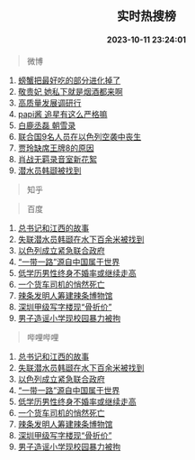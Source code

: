 <div align="center"><h2>实时热搜榜</h2><h4>2023-10-11 23:24:01</h4></div>

> 微博  

1. [螃蟹把最好吃的部分进化掉了](https://s.weibo.com/weibo?q=%E8%9E%83%E8%9F%B9%E6%8A%8A%E6%9C%80%E5%A5%BD%E5%90%83%E7%9A%84%E9%83%A8%E5%88%86%E8%BF%9B%E5%8C%96%E6%8E%89%E4%BA%86&t=31&band_rank=1&Refer=top)<br />
2. [敬贵妃 她私下就是烟酒都来啊](https://s.weibo.com/weibo?q=%E6%95%AC%E8%B4%B5%E5%A6%83%20%E5%A5%B9%E7%A7%81%E4%B8%8B%E5%B0%B1%E6%98%AF%E7%83%9F%E9%85%92%E9%83%BD%E6%9D%A5%E5%95%8A&t=31&band_rank=2&Refer=top)<br />
3. [高质量发展调研行](https://s.weibo.com/weibo?q=%23%E9%AB%98%E8%B4%A8%E9%87%8F%E5%8F%91%E5%B1%95%E8%B0%83%E7%A0%94%E8%A1%8C%23&t=31&band_rank=3&Refer=top)<br />
4. [papi酱 追星有这么严格嘛](https://s.weibo.com/weibo?q=papi%E9%85%B1%20%E8%BF%BD%E6%98%9F%E6%9C%89%E8%BF%99%E4%B9%88%E4%B8%A5%E6%A0%BC%E5%98%9B&t=31&band_rank=4&Refer=top)<br />
5. [白鹿丞磊 朝雪录](https://s.weibo.com/weibo?q=%E7%99%BD%E9%B9%BF%E4%B8%9E%E7%A3%8A%20%E6%9C%9D%E9%9B%AA%E5%BD%95&t=31&band_rank=5&Refer=top)<br />
6. [联合国9名人员在以色列空袭中丧生](https://s.weibo.com/weibo?q=%23%E8%81%94%E5%90%88%E5%9B%BD9%E5%90%8D%E4%BA%BA%E5%91%98%E5%9C%A8%E4%BB%A5%E8%89%B2%E5%88%97%E7%A9%BA%E8%A2%AD%E4%B8%AD%E4%B8%A7%E7%94%9F%23&t=31&band_rank=6&Refer=top)<br />
7. [贾玲缺席王牌8的原因](https://s.weibo.com/weibo?q=%23%E8%B4%BE%E7%8E%B2%E7%BC%BA%E5%B8%AD%E7%8E%8B%E7%89%8C8%E7%9A%84%E5%8E%9F%E5%9B%A0%23&t=31&band_rank=7&Refer=top)<br />
8. [肖战无羁录音室新花絮](https://s.weibo.com/weibo?q=%23%E8%82%96%E6%88%98%E6%97%A0%E7%BE%81%E5%BD%95%E9%9F%B3%E5%AE%A4%E6%96%B0%E8%8A%B1%E7%B5%AE%23&t=31&band_rank=8&Refer=top)<br />
9. [潜水员韩颋被找到](https://s.weibo.com/weibo?q=%23%E6%BD%9C%E6%B0%B4%E5%91%98%E9%9F%A9%E9%A2%8B%E8%A2%AB%E6%89%BE%E5%88%B0%23&t=31&band_rank=9&Refer=top)<br />

> 知乎  


> 百度  

1. [总书记和江西的故事](https://www.baidu.com/s?wd=%E6%80%BB%E4%B9%A6%E8%AE%B0%E5%92%8C%E6%B1%9F%E8%A5%BF%E7%9A%84%E6%95%85%E4%BA%8B&sa=fyb_news&rsv_dl=fyb_news)<br />
2. [失联潜水员韩颋在水下百余米被找到](https://www.baidu.com/s?wd=%E5%A4%B1%E8%81%94%E6%BD%9C%E6%B0%B4%E5%91%98%E9%9F%A9%E9%A2%8B%E5%9C%A8%E6%B0%B4%E4%B8%8B%E7%99%BE%E4%BD%99%E7%B1%B3%E8%A2%AB%E6%89%BE%E5%88%B0&sa=fyb_news&rsv_dl=fyb_news)<br />
3. [以色列成立紧急联合政府](https://www.baidu.com/s?wd=%E4%BB%A5%E8%89%B2%E5%88%97%E6%88%90%E7%AB%8B%E7%B4%A7%E6%80%A5%E8%81%94%E5%90%88%E6%94%BF%E5%BA%9C&sa=fyb_news&rsv_dl=fyb_news)<br />
4. [“一带一路”源自中国属于世界](https://www.baidu.com/s?wd=%E2%80%9C%E4%B8%80%E5%B8%A6%E4%B8%80%E8%B7%AF%E2%80%9D%E6%BA%90%E8%87%AA%E4%B8%AD%E5%9B%BD%E5%B1%9E%E4%BA%8E%E4%B8%96%E7%95%8C&sa=fyb_news&rsv_dl=fyb_news)<br />
5. [低学历男性终身不婚率或继续走高](https://www.baidu.com/s?wd=%E4%BD%8E%E5%AD%A6%E5%8E%86%E7%94%B7%E6%80%A7%E7%BB%88%E8%BA%AB%E4%B8%8D%E5%A9%9A%E7%8E%87%E6%88%96%E7%BB%A7%E7%BB%AD%E8%B5%B0%E9%AB%98&sa=fyb_news&rsv_dl=fyb_news)<br />
6. [一个货车司机的悄然死亡](https://www.baidu.com/s?wd=%E4%B8%80%E4%B8%AA%E8%B4%A7%E8%BD%A6%E5%8F%B8%E6%9C%BA%E7%9A%84%E6%82%84%E7%84%B6%E6%AD%BB%E4%BA%A1&sa=fyb_news&rsv_dl=fyb_news)<br />
7. [辣条发明人筹建辣条博物馆](https://www.baidu.com/s?wd=%E8%BE%A3%E6%9D%A1%E5%8F%91%E6%98%8E%E4%BA%BA%E7%AD%B9%E5%BB%BA%E8%BE%A3%E6%9D%A1%E5%8D%9A%E7%89%A9%E9%A6%86&sa=fyb_news&rsv_dl=fyb_news)<br />
8. [深圳甲级写字楼现“骨折价”](https://www.baidu.com/s?wd=%E6%B7%B1%E5%9C%B3%E7%94%B2%E7%BA%A7%E5%86%99%E5%AD%97%E6%A5%BC%E7%8E%B0%E2%80%9C%E9%AA%A8%E6%8A%98%E4%BB%B7%E2%80%9D&sa=fyb_news&rsv_dl=fyb_news)<br />
9. [男子造谣小学现校园暴力被拘](https://www.baidu.com/s?wd=%E7%94%B7%E5%AD%90%E9%80%A0%E8%B0%A3%E5%B0%8F%E5%AD%A6%E7%8E%B0%E6%A0%A1%E5%9B%AD%E6%9A%B4%E5%8A%9B%E8%A2%AB%E6%8B%98&sa=fyb_news&rsv_dl=fyb_news)<br />

> 哔哩哔哩  

1. [总书记和江西的故事](https://www.baidu.com/s?wd=%E6%80%BB%E4%B9%A6%E8%AE%B0%E5%92%8C%E6%B1%9F%E8%A5%BF%E7%9A%84%E6%95%85%E4%BA%8B&sa=fyb_news&rsv_dl=fyb_news)<br />
2. [失联潜水员韩颋在水下百余米被找到](https://www.baidu.com/s?wd=%E5%A4%B1%E8%81%94%E6%BD%9C%E6%B0%B4%E5%91%98%E9%9F%A9%E9%A2%8B%E5%9C%A8%E6%B0%B4%E4%B8%8B%E7%99%BE%E4%BD%99%E7%B1%B3%E8%A2%AB%E6%89%BE%E5%88%B0&sa=fyb_news&rsv_dl=fyb_news)<br />
3. [以色列成立紧急联合政府](https://www.baidu.com/s?wd=%E4%BB%A5%E8%89%B2%E5%88%97%E6%88%90%E7%AB%8B%E7%B4%A7%E6%80%A5%E8%81%94%E5%90%88%E6%94%BF%E5%BA%9C&sa=fyb_news&rsv_dl=fyb_news)<br />
4. [“一带一路”源自中国属于世界](https://www.baidu.com/s?wd=%E2%80%9C%E4%B8%80%E5%B8%A6%E4%B8%80%E8%B7%AF%E2%80%9D%E6%BA%90%E8%87%AA%E4%B8%AD%E5%9B%BD%E5%B1%9E%E4%BA%8E%E4%B8%96%E7%95%8C&sa=fyb_news&rsv_dl=fyb_news)<br />
5. [低学历男性终身不婚率或继续走高](https://www.baidu.com/s?wd=%E4%BD%8E%E5%AD%A6%E5%8E%86%E7%94%B7%E6%80%A7%E7%BB%88%E8%BA%AB%E4%B8%8D%E5%A9%9A%E7%8E%87%E6%88%96%E7%BB%A7%E7%BB%AD%E8%B5%B0%E9%AB%98&sa=fyb_news&rsv_dl=fyb_news)<br />
6. [一个货车司机的悄然死亡](https://www.baidu.com/s?wd=%E4%B8%80%E4%B8%AA%E8%B4%A7%E8%BD%A6%E5%8F%B8%E6%9C%BA%E7%9A%84%E6%82%84%E7%84%B6%E6%AD%BB%E4%BA%A1&sa=fyb_news&rsv_dl=fyb_news)<br />
7. [辣条发明人筹建辣条博物馆](https://www.baidu.com/s?wd=%E8%BE%A3%E6%9D%A1%E5%8F%91%E6%98%8E%E4%BA%BA%E7%AD%B9%E5%BB%BA%E8%BE%A3%E6%9D%A1%E5%8D%9A%E7%89%A9%E9%A6%86&sa=fyb_news&rsv_dl=fyb_news)<br />
8. [深圳甲级写字楼现“骨折价”](https://www.baidu.com/s?wd=%E6%B7%B1%E5%9C%B3%E7%94%B2%E7%BA%A7%E5%86%99%E5%AD%97%E6%A5%BC%E7%8E%B0%E2%80%9C%E9%AA%A8%E6%8A%98%E4%BB%B7%E2%80%9D&sa=fyb_news&rsv_dl=fyb_news)<br />
9. [男子造谣小学现校园暴力被拘](https://www.baidu.com/s?wd=%E7%94%B7%E5%AD%90%E9%80%A0%E8%B0%A3%E5%B0%8F%E5%AD%A6%E7%8E%B0%E6%A0%A1%E5%9B%AD%E6%9A%B4%E5%8A%9B%E8%A2%AB%E6%8B%98&sa=fyb_news&rsv_dl=fyb_news)<br />

